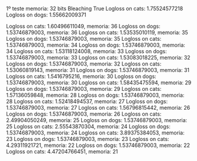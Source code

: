 1º teste
memoria: 32 bits
Bleaching True
Logloss on cats: 1.75524577218
Logloss on dogs: 1.55662009371

Logloss on cats: 1.60496611049, memoria: 36
Logloss on dogs: 1.53746879003, memoria: 36
Logloss on cats: 1.53535010119, memoria: 35
Logloss on dogs: 1.53746879003, memoria: 35
Logloss on cats: 1.53746879003, memoria: 34
Logloss on dogs: 1.53746879003, memoria: 34
Logloss on cats: 1.53118124008, memoria: 33
Logloss on dogs: 1.53746879003, memoria: 33
Logloss on cats: 1.53083018225, memoria: 32
Logloss on dogs: 1.53746879003, memoria: 32
Logloss on cats: 1.53060819143, memoria: 31
Logloss on dogs: 1.53746879003, memoria: 31
Logloss on cats: 1.5416795216, memoria: 30
Logloss on dogs: 1.53746879003, memoria: 30
Logloss on cats: 1.58435475594, memoria: 29
Logloss on dogs: 1.53746879003, memoria: 29
Logloss on cats: 1.57136059848, memoria: 28
Logloss on dogs: 1.53746879003, memoria: 28
Logloss on cats: 1.52418494537, memoria: 27
Logloss on dogs: 1.53746879003, memoria: 27
Logloss on cats: 1.56796815442, memoria: 26
Logloss on dogs: 1.53746879003, memoria: 26
Logloss on cats: 2.49904050249, memoria: 25
Logloss on dogs: 1.53746879003, memoria: 25
Logloss on cats: 2.55543870304, memoria: 24
Logloss on dogs: 1.53746879003, memoria: 24
Logloss on cats: 3.89375384053, memoria: 23
Logloss on dogs: 1.53746879003, memoria: 23
Logloss on cats: 4.29311921721, memoria: 22
Logloss on dogs: 1.53746879003, memoria: 22
Logloss on cats: 4.47204766451, memoria: 21